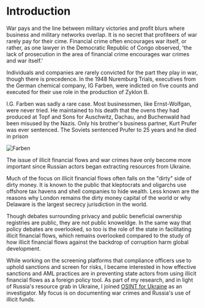 # Introduction

War pays and the line between military victories and profit blurs where business and military networks overlap. It is no secret that profiteers of war rarely pay for their cime. Financial crime often encourages war itself, or rather, as one lawyer in the Democratic Republic of Congo observed, 'the lack of prosecution in the area of financial crime encourages war crimes and war itself.'


Individuals and companies are rarely convicted for the part they play in war, though there is precedence. In the 1948 Nuremburg Trials, executives from the German chemical company, IG Farben, were indicted on five counts and executed for their use role in the production of Zyklon B.

I.G. Farben was sadly a rare case. Most businessmen, like Ernst-Wolfgan, were never tried. He maintained to his death that the ovens they had produced at Topf and Sons for Auschwitz, Dachau, and Buchenwald had been misused by the Nazis. Only his brother's business partner, Kurt Prufer was ever sentenced. The Soviets sentenced Prufer to 25 years and he died in prison

![Farben](../assets/IG_FARBEN.jpg)


The issue of illicit financial flows and war crimes have only become more important since
Russian actors began extracting resources from Ukraine. 

Much of the focus on illicit financial flows often falls on the "dirty" side of dirty money. It is known to the public that kleptocrats and oligarchs use offshore tax havens and shell companies to hide wealth. Less known are the reasons why London remains the dirty money capital of the world or why Delaware is the largest secrecy jurisdiction in the world. 

Though debates surrounding privacy and public beneficial ownership registries are public, they are not public knoweldge. In the same way that policy debates are overlooked, so too is the role of the state in facilitating illicit financial flows, which remains overlooked compared to the study of how illicit financial flows against the backdrop of corruption harm global development. 

While working on the screening platforms that compliance officers use to uphold sanctions and screen for risks, I became interested in how effective sanctions and AML practices are in preventing state actors from using illicit financial flows as a foreign policy tool. As part of my research, and in light of Russia's resource grab in Ukraine, I joined [OSINT for Ukraine](https://www.osintforukraine.com/) as an investigator. My focus is on documenting war crimes and Russia's use of illicit funds. 





